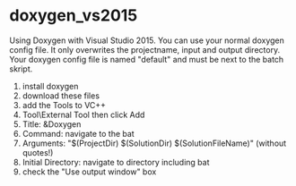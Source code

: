 # doxygen_vs2015
Using Doxygen with Visual Studio 2015. You can use your normal doxygen config file. It only overwrites the projectname, input and output directory. Your doxygen config file is named "default" and must be next to the batch skript.

1. install doxygen
2. download these files
3. add the Tools to VC++
4. Tool\External Tool then click Add
5. Title: &Doxygen
6. Command: navigate to the bat
7. Arguments: "$(ProjectDir) $(SolutionDir) $(SolutionFileName)" (without quotes!)
8. Initial Directory: navigate to directory including bat
9. check the "Use output window" box

